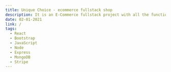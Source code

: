 ```yaml
---
title: Unique Choice - ecommerce fullstack shop
description: It is an E-Commerce fullstack project with all the functionality that allows you to make purchases.
date: 02-01-2021
link: /
tags:
  - React
  - Bootstrap
  - JavaScript
  - Node
  - Express
  - MongoDB
  - Stripe
---
```

